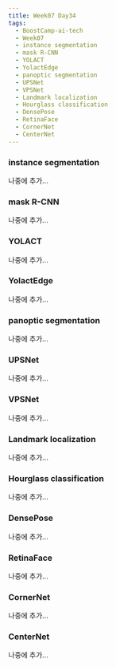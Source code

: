 ```yaml
---
title: Week07 Day34
tags:
  - BoostCamp-ai-tech
  - Week07
  - instance segmentation
  - mask R-CNN
  - YOLACT
  - YolactEdge
  - panoptic segmentation
  - UPSNet
  - VPSNet
  - Landmark localization
  - Hourglass classification
  - DensePose
  - RetinaFace
  - CornerNet
  - CenterNet
---
```


### instance segmentation
나중에 추가...

### mask R-CNN
나중에 추가...

### YOLACT
나중에 추가...

### YolactEdge
나중에 추가...

### panoptic segmentation
나중에 추가...

### UPSNet
나중에 추가...

### VPSNet
나중에 추가...

### Landmark localization
나중에 추가...

### Hourglass classification
나중에 추가...

### DensePose
나중에 추가...

### RetinaFace
나중에 추가...

### CornerNet
나중에 추가...

### CenterNet
나중에 추가...
